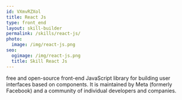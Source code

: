 ```yaml
---
id: VXmvRZXol
title: React Js
type: front_end
layout: skill-builder
permalink: /skills/react-js/
photo:
  image: /img/react-js.png
seo:
  ogimage: /img/react-js.png
  title: Skill React Js
---
```

free and open-source front-end JavaScript library for building user interfaces based on components. It is maintained by Meta (formerly Facebook) and a community of individual developers and companies.